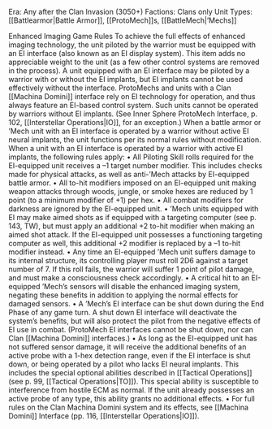 
Era: Any after the Clan Invasion (3050+)
Factions: Clans only
Unit Types: [[Battlearmor|Battle Armor]], [[ProtoMech]]s, [[BattleMech|’Mechs]]

Enhanced Imaging Game Rules
To achieve the full effects of enhanced imaging technology, the unit piloted by the warrior must be equipped with an EI interface (also known as an EI display system). This item adds no appreciable weight to the unit (as a few other control systems are removed in the process). A unit equipped with an EI interface may be piloted by a warrior with or without the EI implants, but EI implants cannot be used effectively without the interface.
ProtoMechs and units with a Clan [[Machina Domini]] interface rely on EI technology for operation, and thus always feature an EI-based control system. Such units cannot be operated by warriors without EI implants. (See Inner Sphere ProtoMech Interface, p. 102, [[Interstellar Operations|IO]], for an exception.)
When a battle armor or ’Mech unit with an EI interface is operated by a warrior without active EI neural implants, the unit functions per its normal rules without modification.
When a unit with an EI interface is operated by a warrior with active EI implants, the following rules apply:
• All Piloting Skill rolls required for the EI-equipped unit receives a –1 target number modifier. This includes checks made for physical attacks, as well as anti-’Mech attacks by EI-equipped battle armor.
• All to-hit modifiers imposed on an EI-equipped unit making weapon attacks through woods, jungle, or smoke hexes are reduced by 1 point (to a minimum modifier of +1) per hex.
• All combat modifiers for darkness are ignored by the EI-equipped unit.
• ’Mech units equipped with EI may make aimed shots as if equipped with a targeting computer (see p. 143, TW), but must apply an additional +2 to-hit modifier when making an aimed shot attack. If the EI-equipped unit possesses a functioning targeting computer as well, this additional +2 modifier is replaced by a –1 to-hit modifier instead.
• Any time an EI-equipped ’Mech unit suffers damage to its internal structure, its controlling player must roll 2D6 against a target number of 7. If this roll fails, the warrior will suffer 1 point of pilot damage, and must make a consciousness check accordingly.
• A critical hit to an EI-equipped ’Mech’s sensors will disable the enhanced imaging system, negating these benefits in addition to applying the normal effects for damaged sensors.
• A ’Mech’s EI interface can be shut down during the End Phase of any game turn. A shut down EI interface will deactivate the system’s benefits, but will also protect the pilot from the negative effects of EI use in combat. (ProtoMech EI interfaces cannot be shut down, nor can Clan [[Machina Domini]] interfaces.) 
• As long as the EI-equipped unit has not suffered sensor damage, it will receive the additional benefits of an active probe with a 1-hex detection range, even if the EI interface is shut down, or being operated by a pilot who lacks EI neural implants. This includes the special optional abilities described in [[Tactical Operations]] (see p. 99, [[Tactical Operations|TO]]). This special ability is susceptible to interference from hostile ECM as normal. If the unit already possesses an active probe of any type, this ability grants no additional effects.
• For full rules on the Clan Machina Domini system and its effects, see [[Machina Domini]] Interface (pp. 116, [[Interstellar Operations|IO]]).